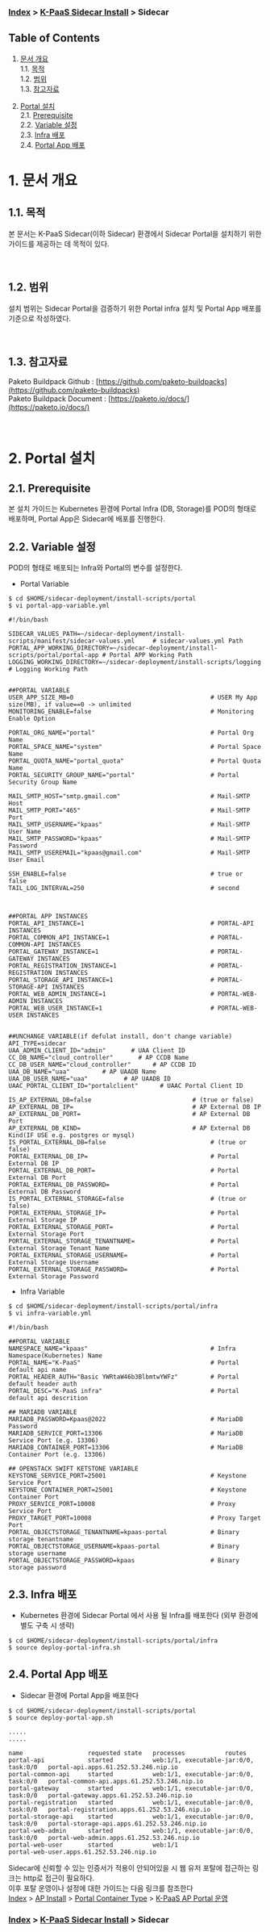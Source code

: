 ### [Index](https://github.com/K-PaaS/Guide/blob/master/README.md) > [K-PaaS Sidecar Install](./README.md) > Sidecar

## Table of Contents

1. [문서 개요](#1)  
  1.1. [목적](#1.1)  
  1.2. [범위](#1.2)  
  1.3. [참고자료](#1.3)  

2. [Portal 설치](#2)  
  2.1. [Prerequisite](#2.1)  
  2.2. [Variable 설정](#2.2)  
  2.3. [Infra 배포](#2.3)  
  2.4. [Portal App 배포](#2.4)  

# <div id='1'> 1. 문서 개요
## <div id='1.1'> 1.1. 목적
본 문서는 K-PaaS Sidecar(이하 Sidecar) 환경에서 Sidecar Portal을 설치하기 위한 가이드를 제공하는 데 목적이 있다.

<br>

## <div id='1.2'> 1.2. 범위
설치 범위는 Sidecar Portal을 검증하기 위한 Portal infra 설치 및 Portal App 배포를 기준으로 작성하였다.  

<br>


## <div id='1.3'> 1.3. 참고자료
Paketo Buildpack Github : [https://github.com/paketo-buildpacks](https://github.com/paketo-buildpacks)  
Paketo Buildpack Document : [https://paketo.io/docs/](https://paketo.io/docs/)  

<br>


# <div id='2'> 2. Portal 설치
## <div id='2.1'> 2.1. Prerequisite
본 설치 가이드는 Kubernetes 환경에 Portal Infra (DB, Storage)를 POD의 형태로 배포하며, Portal App은 Sidecar에 배포를 진행한다.
<br>

## <div id='2.2'> 2.2. Variable 설정
POD의 형태로 배포되는 Infra와 Portal의 변수를 설정한다.
- Portal Variable
```
$ cd $HOME/sidecar-deployment/install-scripts/portal
$ vi portal-app-variable.yml

#!/bin/bash

SIDECAR_VALUES_PATH=~/sidecar-deployment/install-scripts/manifest/sidecar-values.yml     # sidecar-values.yml Path
PORTAL_APP_WORKING_DIRECTORY=~/sidecar-deployment/install-scripts/portal/portal-app # Portal APP Working Path
LOGGING_WORKING_DIRECTORY=~/sidecar-deployment/install-scripts/logging     # Logging Working Path


##PORTAL VARIABLE
USER_APP_SIZE_MB=0                                      # USER My App size(MB), if value==0 -> unlimited
MONITORING_ENABLE=false                                 # Monitoring Enable Option

PORTAL_ORG_NAME="portal"                                # Portal Org Name
PORTAL_SPACE_NAME="system"                              # Portal Space Name
PORTAL_QUOTA_NAME="portal_quota"                        # Portal Quota Name
PORTAL_SECURITY_GROUP_NAME="portal"                     # Portal Security Group Name

MAIL_SMTP_HOST="smtp.gmail.com"                         # Mail-SMTP Host
MAIL_SMTP_PORT="465"                                    # Mail-SMTP Port
MAIL_SMTP_USERNAME="kpaas"                              # Mail-SMTP User Name
MAIL_SMTP_PASSWORD="kpaas"                              # Mail-SMTP Password
MAIL_SMTP_USEREMAIL="kpaas@gmail.com"                   # Mail-SMTP User Email

SSH_ENABLE=false                                        # true or false
TAIL_LOG_INTERVAL=250                                   # second



##PORTAL APP INSTANCES
PORTAL_API_INSTANCE=1                                   # PORTAL-API INSTANCES
PORTAL_COMMON_API_INSTANCE=1                            # PORTAL-COMMON-API INSTANCES
PORTAL_GATEWAY_INSTANCE=1                               # PORTAL-GATEWAY INSTANCES
PORTAL_REGISTRATION_INSTANCE=1                          # PORTAL-REGISTRATION INSTANCES
PORTAL_STORAGE_API_INSTANCE=1                           # PORTAL-STORAGE-API INSTANCES
PORTAL_WEB_ADMIN_INSTANCE=1                             # PORTAL-WEB-ADMIN INSTANCES
PORTAL_WEB_USER_INSTANCE=1                              # PORTAL-WEB-USER INSTANCES


##UNCHANGE VARIABLE(if defulat install, don't change variable)
API_TYPE=sidecar
UAA_ADMIN_CLIENT_ID="admin"       # UAA Client ID
CC_DB_NAME="cloud_controller"       # AP CCDB Name
CC_DB_USER_NAME="cloud_controller"      # AP CCDB ID
UAA_DB_NAME="uaa"         # AP UAADB Name
UAA_DB_USER_NAME="uaa"          # AP UAADB ID
UAAC_PORTAL_CLIENT_ID="portalclient"      # UAAC Portal Client ID

IS_AP_EXTERNAL_DB=false                            # (true or false)
AP_EXTERNAL_DB_IP=                                 # AP External DB IP
AP_EXTERNAL_DB_PORT=                               # AP External DB Port
AP_EXTERNAL_DB_KIND=                               # AP External DB Kind(IF USE e.g. postgres or mysql)
IS_PORTAL_EXTERNAL_DB=false                             # (true or false)
PORTAL_EXTERNAL_DB_IP=                                  # Portal External DB IP
PORTAL_EXTERNAL_DB_PORT=                                # Portal External DB Port
PORTAL_EXTERNAL_DB_PASSWORD=                            # Portal External DB Password
IS_PORTAL_EXTERNAL_STORAGE=false                        # (true or false)
PORTAL_EXTERNAL_STORAGE_IP=                             # Portal External Storage IP
PORTAL_EXTERNAL_STORAGE_PORT=                           # Portal External Storage Port
PORTAL_EXTERNAL_STORAGE_TENANTNAME=                     # Portal External Storage Tenant Name
PORTAL_EXTERNAL_STORAGE_USERNAME=                       # Portal External Storage Username
PORTAL_EXTERNAL_STORAGE_PASSWORD=                       # Portal External Storage Password
```
- Infra Variable
```
$ cd $HOME/sidecar-deployment/install-scripts/portal/infra
$ vi infra-variable.yml

#!/bin/bash

##PORTAL VARIABLE
NAMESPACE_NAME="kpaas"                                  # Infra Namespace(Kubernetes) Name
PORTAL_NAME="K-PaaS"                                    # Portal default api name
PORTAL_HEADER_AUTH="Basic YWRtaW46b3BlbmtwYWFz"         # Portal default header auth
PORTAL_DESC="K-PaaS infra"                              # Portal default api descrition 

## MARIADB VARIABLE
MARIADB_PASSWORD=Kpaas@2022                             # MariaDB Password
MARIADB_SERVICE_PORT=13306                              # MariaDB Service Port (e.g. 13306)
MARIADB_CONTAINER_PORT=13306                            # MariaDB Container Port (e.g. 13306)

## OPENSTACK SWIFT KETSTONE VARIABLE
KEYSTONE_SERVICE_PORT=25001                             # Keystone Service Port
KEYSTONE_CONTAINER_PORT=25001                           # Keystone Container Port
PROXY_SERVICE_PORT=10008                                # Proxy Service Port
PROXY_TARGET_PORT=10008                                 # Proxy Target Port
PORTAL_OBJECTSTORAGE_TENANTNAME=kpaas-portal            # Binary storage tenantname
PORTAL_OBJECTSTORAGE_USERNAME=kpaas-portal              # Binary storage username
PORTAL_OBJECTSTORAGE_PASSWORD=kpaas                     # Binary storage password
```

## <div id='2.3'> 2.3. Infra 배포
- Kubernetes 환경에 Sidecar Portal 에서 사용 될 Infra를 배포한다 (외부 환경에 별도 구축 시 생략)
```
$ cd $HOME/sidecar-deployment/install-scripts/portal/infra
$ source deploy-portal-infra.sh
```

## <div id='2.4'> 2.4. Portal App 배포
- Sidecar 환경에 Portal App을 배포한다
```
$ cd $HOME/sidecar-deployment/install-scripts/portal
$ source deploy-portal-app.sh

.....
.....

name                  requested state   processes           routes
portal-api            started           web:1/1, executable-jar:0/0, task:0/0   portal-api.apps.61.252.53.246.nip.io
portal-common-api     started           web:1/1, executable-jar:0/0, task:0/0   portal-common-api.apps.61.252.53.246.nip.io
portal-gateway        started           web:1/1, executable-jar:0/0, task:0/0   portal-gateway.apps.61.252.53.246.nip.io
portal-registration   started           web:1/1, executable-jar:0/0, task:0/0   portal-registration.apps.61.252.53.246.nip.io
portal-storage-api    started           web:1/1, executable-jar:0/0, task:0/0   portal-storage-api.apps.61.252.53.246.nip.io
portal-web-admin      started           web:1/1, executable-jar:0/0, task:0/0   portal-web-admin.apps.61.252.53.246.nip.io
portal-web-user       started           web:1/1                                 portal-web-user.apps.61.252.53.246.nip.io
```

Sidecar에 신뢰할 수 있는 인증서가 적용이 안되어있을 시 웹 유저 포탈에 접근하는 링크는 http로 접근이 필요하다.  
이후 포탈 운영이나 설정에 대한 가이드는 다음 링크를 참조한다  
[Index](https://github.com/K-PaaS/Guide/blob/master/README.md) > [AP Install]([../README.md](https://github.com/K-PaaS/application-platform-guide/blob/master/install/README.md)) > [Portal Container Type](https://github.com/K-PaaS/application-platform-guide/blob/master/install/portal/container_type.md) > [K-PaaS AP Portal 운영](https://github.com/K-PaaS/application-platform-guide/blob/master/install/portal/container_type.md#4)

### [Index](https://github.com/K-PaaS/Guide/blob/master/README.md) > [K-PaaS Sidecar Install](./README.md) > Sidecar
